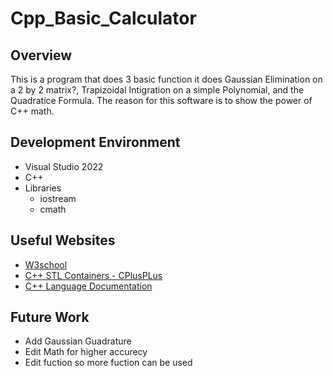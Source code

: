 # Cpp_Basic_Calculator

## Overview
This is a program that does 3 basic function it does Gaussian Elimination on a 2 by 2 matrix?, Trapizoidal Intigration on a simple Polynomial, and the Quadratice Formula.
The reason for this software is to show the power of C++ math.

## Development Environment
 - Visual Studio 2022
 - C++
 - Libraries
	- iostream
	- cmath

## Useful Websites
 - [W3school](https://www.w3schools.com/cpp/default.asp)
 - [C++ STL Containers - CPlusPLus](http://www.cplusplus.com/reference/stl/)
 - [C++ Language Documentation](https://docs.microsoft.com/en-us/cpp/cpp/?view=msvc-170)

## Future Work
 - Add Gaussian Guadrature
 - Edit Math for higher accurecy 
 - Edit fuction so more fuction can be used